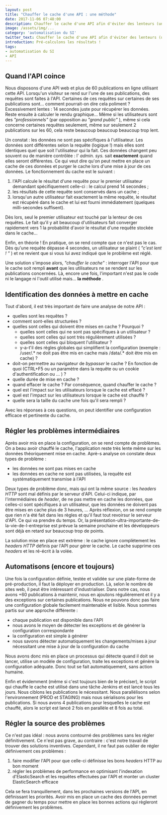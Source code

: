 ```yaml
---
layout: post
title: "Chauffer le cache d'une API : une méthode"
date: 2017-11-06 07:48:00
description: Chauffer le cache d'une API afin d'éviter des lenteurs (une méthode)
image: /assets/img/...
category: 'automatisation du SI'
twitter_text: Chauffer le cache d'une API afin d'éviter des lenteurs (une méthode)
introduction: Pré-calculons les résultats !
tags:
- automatisation du SI
- API
---
```


## Quand l'API coince
Nous disposons d'une API web et plus de 60 publications en ligne utilisant cette API. Lorsqu'un visiteur se rend sur l'une de ses publications, des requêtes sont faites à l'API. Certaines de ces requêtes sur certaines de ses publications sont... comment pourrait-on dire cela poliment ? Excessivement lentes : 14 secondes juste pour récupérer les données. Reste ensuite à calculer le rendu graphique... Même si les utilisateurs sont des *"professionnels"* (par opposition au *"grand public"* ), même si cela concerne certaines requêtes seulement, même sur seulement 2 publications sur les 60, cela reste beaucoup beaucoup beaucoup trop lent.

Un constat : les données ne sont pas spécifiques à l'utilisateur. Les données sont différentes selon la requête (logique !) mais elles sont identiques quel que soit l'utilisateur qui la fait. Ces données changent peu souvent ou de manière contrôlée : l' *admin. sys.* sait **exactement** quand elles seront différentes. Ce qui veut dire qu'on peut mettre en place un cache de ces données et purger le cache lors d'une mise à jour de ces données. Le fonctionnement du cache est le suivant :
1. l'API calcule le résultat d'une requête pour le premier utilisateur demandant spécifiquement celle-ci : le calcul prend 14 secondes ; 
2. les résultats de cette requête sont conservés dans un cache ; 
3. lorsqu'un autre utilisateur fait exactement la même requête, le résultat est récupéré dans le cache et lui est fourni immédiatement (quelques milli-secondes suffisent).

Dès lors, seul le premier utilisateur est touché par la lenteur de ces requêtes. Le fait qu'il y ait beaucoup d'utilisateurs fait converger rapidement vers 1 la probabilité d'avoir le résultat d'une requête stockée dans le cache...

Enfin, en théorie ! En pratique, on se rend compte que ce n'est pas le cas. Dès qu'une requête dépasse 4 secondes, un utilisateur se plaint ( *"c'est lent ! "* ) et ne revient que si vous lui avez indiqué que le problème est réglé.

Une solution s'impose alors, *"chauffer le cache"* : interroger l'API pour que le cache soit rempli **avant** que les utilisateurs ne se rendent sur les publications concernées. Là, encore une fois, l'important n'est pas le code ni le langage ni l'outil utilisé mais... **la méthode** .

## Identification des données à mettre en cache
Tout d'abord, il est très important de faire une analyse de notre API :
* quelles sont les requêtes ?
* comment sont-elles structurées ?
* quelles sont celles qui doivent être mises en cache ? Pourquoi ?
  * quelles sont celles qui ne sont pas spécifiques à un utilisateur ?
  * quelles sont celles qui sont très régulièrement utilisées ?
  * quelles sont celles qui bloquent l'utilisateur ?
  * y-a-t'il des règles globales qui simplifient la configuration (exemple : /user/.* ne doit pas être mis en cache mais /data/.* doit être mis en cache) ?
* doit-on permettre au navigateur de *bypasser* le cache ? En fonction de quoi (CTRL+F5 ou un paramètre dans la requête ou un cookie d'authentification ou ... ) ?
* quelle durée de mise en cache ?
* quand effacer le cache ? Par conséquence, quand chauffer le cache ?
* quel est l'impact sur les utilisateurs lorsque le cache est effacé ?
* quel est l'impact sur les utilisateurs lorsque le cache est chauffé ?
* quelle sera la taille du cache une fois qu'il sera rempli ?

Avec les réponses à ces questions, on peut identifier une configuration efficace et pertinente du cache.

## Régler les problèmes intermédiaires
Après avoir mis en place la configuration, on se rend compte de problèmes. On a beau avoir chauffé le cache, l'application reste très lente même sur les données théoriquement mise en cache. Aprè-s analyse on constate deux types de problème :
* les données ne sont pas mises en cache
* les données en cache ne sont pas utilisées, la requête est systématiquement transmise à l'API

Deux types de problème donc, mais qui ont la même source : les *headers HTTP* sont mal définis par le serveur d'API. Celui-ci indique, par l'intermédiaires de *header*, de ne pas mettre en cache les données, que celles-ci sont spécifiques à un utilisateur, que les données ne doivent pas être mises en cache plus de 3 heures, ... Après réflexion, on se rend compte que rien n'a été fait dans les règles et qu'il faut tout revoirsur le serveur d'API. Ce qui va prendre du temps. Or, la présentation-ultra-importante-de-la-vie-de-l-entreprise est prévue la semaine prochaine et les développeurs sont déjà en retard sur beaucoup trop de points.

La solution mise en place est extrème : le cache ignore complètement les *headers HTTP* définis par l'API pour gérer le cache. Le cache supprime ces *headers* et les ré-écrit à la volée.

## Automatisons (encore et toujours)
Une fois la configuration définie, testée et validée sur une plate-forme de pré-production, il faut la déployer en production. Là, selon le nombre de sites web, il peut être intéressant d'industrialiser. Dans notre cas, nous avons +60 publications à maintenir, nous en ajoutons régulièrement et il y a des exceptions sur certaines publications. Nous ne pouvons donc pas faire une configuration globale facilement maintenable et lisible. Nous sommes partis sur une approche différente :
* chaque publication est disponible dans l'API
* nous avons le moyen de détecter les exceptions et de générer la configuration correspondante
* la configuration est simple à générer
* nous savons détecter automatiquement les changements/mises à jour nécessitant une mise à jour de la configuration du cache

Nous avons donc mis en place un processus qui détecte quand il doit se lancer, utilise un modèle de configuration, traite les exceptions et génère la configuration adéquate. Donc tout se fait automatiquement, sans action humaine.

Enfin et évidemment (même si c'est toujours bien de le préciser), le script qui chauffe le cache est utilisé dans une tâche Jenkins et est lancé tous les jours. Nous ciblons les publications le nécessitant. Nous parallélisons selon l'environnement (PROD et STAGING) mais nous sérialisons pour les publications. Si nous avons 4 publications pour lesquelles le cache est chauffé, alors le script est lancé 2 fois en parallèle et 8 fois au total.

## Régler la source des problèmes
Ce n'est pas idéal : nous avons contourné des problèmes sans les régler définitivement. Ce n'est pas grave, au contraire : c'est notre travail de trouver des solutions inventives. Cependant, il ne faut pas oublier de régler définivement ces problèmes :
1. faire modifier l'API pour que celle-ci définisse les bons *headers* HTTP au bon moment
2. régler les problèmes de performance en optimisant l'indexation d'ElasticSearch et les requêtes effectuées par l'API et monter un cluster ElasticSearch efficace

Cela se fera tranquillement, dans les prochaines versions de l'API, en définissant les priorités. Avoir mis en place un cache des données permet de gagner du temps pour mettre en place les bonnes actions qui règleront définivement les problèmes.


